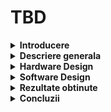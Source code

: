 

# TBD

<details>
  <summary> <b> Introducere </b> </summary>
   TBD
  
##
</details>


<details>
  <summary> <b> Descriere generala </b> </summary>
   TBD
  
##
</details>


<details>
  <summary> <b> Hardware Design </b> </summary>
   TBD
  
##
</details>


<details>
  <summary> <b> Software Design </b> </summary>
   TBD
  
##
</details>


<details>
  <summary> <b> Rezultate obtinute </b> </summary>
   TBD
  
##
</details>


<details>
  <summary> <b> Concluzii </b> </summary>
   TBD
  
##
</details>
